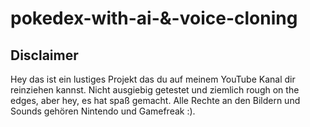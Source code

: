 # pokedex-with-ai-&-voice-cloning

## Disclaimer

Hey das ist ein lustiges Projekt das du auf meinem YouTube Kanal dir reinziehen kannst.
Nicht ausgiebig getestet und ziemlich rough on the edges, aber hey, es hat spaß gemacht.
Alle Rechte an den Bildern und Sounds gehören Nintendo und Gamefreak :).
